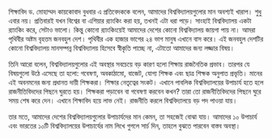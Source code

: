 শিক্ষাবিদ ড. মোহাম্মদ কায়কোবাদ বুধবার এ প্রতিবেদককে বলেন, আমাদের বিশ্ববিদ্যালয়গুলোর মান অবশ্যই খারাপ। শুধু এবার নয়। প্রতিবারই যখন বিশ্বের বা এশিয়ার র‌্যাংকিং করা হয়, তখনই এটা ধরা পড়ে। সাংহাই বিশ্ববিদ্যালয় একটা র‌্যাংকিং করে, সেটাও ভালো। কিন্তু কোনো র‌্যাংকিংয়েই আমাদের দেশের কোনো বিশ্ববিদ্যালয় জায়গা পায় না। আমরা পৃথিবীর অষ্টম বৃহত্তম জনবহুল দেশ। পৃথিবীর এক হাজার ভাগের ২৪ ভাগ মানুষ এখানে বাস করে। এই জনবহুল দেশটির কোনো বিশ্ববিদ্যালয় মানসম্পন্ন বিশ্ববিদ্যালয় হিসেবে স্বীকৃতি পাচ্ছে না, এটাতো আমাদের জন্য লজ্জার বিষয়।
তিনি আরো বলেন, বিশ্ববিদ্যালয়গুলোর এই অবস্থার সবচেয়ে বড় কারণ হলো শিক্ষায় রাজনৈতিক প্রভাব। তারপর যে বিষয়গুলো উঠে এসেছে তা হলো: গবেষণা, অবকাঠামো, বাজেট, যোগ্য শিক্ষক এবং ছাত্র শিক্ষক অনুপাত প্রভৃতি। মানের এই অবনমনের জন্য প্রধানত দায়ী শিক্ষকরা। শিক্ষার নেতৃত্বের সংকট। এখানে পাবলিক বিশ্ববিদ্যালয়ের উপাচার্য হতে হলে রাজনীতিবিদদের পিছনে ঘুরতে হয়। শিক্ষকরা পড়াবেন বা গবেষণা করবেন কখন? তারা তো রাজনীতিবিদদের পিছনে ঘুরে সময় শেষ করে দেন। এখানে শিক্ষাবিদ হয়ে লাভ নেই। রাজনীতি করলে বিশ্ববিদ্যালয়ে বড় পদ পাওয়া যায়।	
তার মতে, আমাদের দেশের বিশ্ববিদ্যালয়গুলোর উপাচার্যদের মান কেমন, তা সহজেই বোঝা যায়। আমাদের ১০ উপাচার্য এবং ভারতের ১০টি বিশ্ববিদ্যালয়ের উপাচার্যের নাম লিখে গুগলে সার্চ দিন, তাহলে বুঝতে পারবেন বাস্তব অবস্থা।